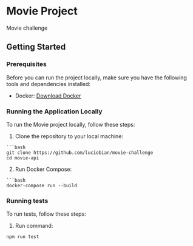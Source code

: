 # Movie Project

Movie challenge

## Getting Started

### Prerequisites

Before you can run the project locally, make sure you have the following tools and dependencies installed:

- Docker: [Download Docker](https://www.docker.com/)

### Running the Application Locally

  To run the Movie project locally, follow these steps:

  1. Clone the repository to your local machine:

    ```bash
    git clone https://github.com/luciobian/movie-challenge
    cd movie-api

  2. Run Docker Compose:

    ```bash
    docker-compose run --build


### Running tests

To run tests, follow these steps:

1. Run command:

  ```bash
  npm run test
